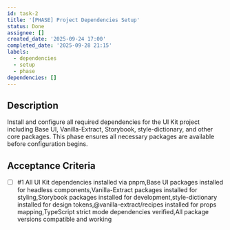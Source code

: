 ```yaml
---
id: task-2
title: '[PHASE] Project Dependencies Setup'
status: Done
assignee: []
created_date: '2025-09-24 17:00'
completed_date: '2025-09-28 21:15'
labels:
  - dependencies
  - setup
  - phase
dependencies: []
---
```


## Description

Install and configure all required dependencies for the UI Kit project including Base UI, Vanilla-Extract, Storybook, style-dictionary, and other core packages. This phase ensures all necessary packages are available before configuration begins.

## Acceptance Criteria
<!-- AC:BEGIN -->
- [ ] #1 All UI Kit dependencies installed via pnpm,Base UI packages installed for headless components,Vanilla-Extract packages installed for styling,Storybook packages installed for development,style-dictionary installed for design tokens,@vanilla-extract/recipes installed for props mapping,TypeScript strict mode dependencies verified,All package versions compatible and working
<!-- AC:END -->
